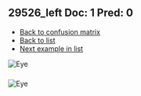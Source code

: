 ## 29526_left Doc: 1 Pred: 0
- [Back to confusion matrix](https://github.com/juliandewit/kaggle_retinopathy/blob/master/matrix.md)
- [Back to list](https://github.com/juliandewit/kaggle_retinopathy/blob/master/lists/10/list.md)
- [Next example in list](https://github.com/juliandewit/kaggle_retinopathy/blob/master/lists/10/29/29549_left.md)

![Eye](https://retinopaty.blob.core.windows.net/size1024/29526_left_1.jpeg)

### 

![Eye]()
